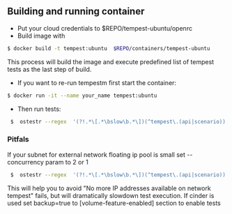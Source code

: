 ## Building and running container
* Put your cloud credentials to $REPO/tempest-ubuntu/openrc
* Build image with
```sh  
$ docker build -t tempest:ubuntu  $REPO/containers/tempest-ubuntu
```
 This process will build the image and execute predefined list of tempest tests as the last step of build.

* If you want to re-run tempestm first start the container:
```sh    
$ docker run -it --name your_name tempest:ubuntu
```
* Then run tests:

```sh  
 $  ostestr --regex  '(?!.*\[.*\bslow\b.*\])(^tempest\.(api|scenario))' 
```

### Pitfals


 If your subnet for external network  floating ip pool is small set --concurrency param to 2 or 1 

```sh  
 $  ostestr --regex  '(?!.*\[.*\bslow\b.*\])(^tempest\.(api|scenario))' --parallel --concurrency 1 
```
    
    
 This will help you to avoid "No more IP addresses available on network tempest" fails, but will dramatically slowdown test execution.
 If cinder is used set backup=true to [volume-feature-enabled] section to enable tests


